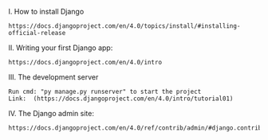 
I. How to install Django 

    https://docs.djangoproject.com/en/4.0/topics/install/#installing-official-release

II. Writing your first Django app: 

    https://docs.djangoproject.com/en/4.0/intro

III. The development server
    
    Run cmd: "py manage.py runserver" to start the project
    Link:  (https://docs.djangoproject.com/en/4.0/intro/tutorial01)

IV. The Django admin site:
    
    https://docs.djangoproject.com/en/4.0/ref/contrib/admin/#django.contrib.admin.ModelAdmin.list_filter
